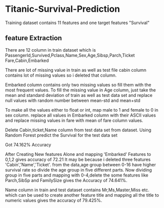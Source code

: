 # Titanic-Survival-Prediction

Training dataset contains 11 features and one target features "Survival"

## feature Extraction

There are 12 column in train dataset which is
PassengerId,Survived,Pclass,Name,Sex,Age,Sibsp,Parch,Ticket
Fare,Cabin,Embarked

There are lot of missing value in train as well as test file
cabin column contains lot of missing values so i deleted that column.

Embarked column contains only two missing values so fill them with the most frequent values.
To fill the missing value in Age column, just take the mean and standard deviation of train as well as test data set
and replace null values with random number between mean-std and mean+std

To make all the values either to float or int, map male to 1 and female to 0 in sex column.
replace all values in Embarked column with their ASCII values and replace missing values in fare with mean of fare column values.

Delete Cabin,ticket,Name column from test data set from dataset.
Using Random Forest predict the Survival for the test data set

Got 74.162% Accuracy

After Creating New features Alone and mapping 'Embarked' Features to 0,1,2 gives accuracy of 72.21
It may be because i deleted three features 'Cabin','Name','Ticket'.
from the data,age group between 0-16 have higher survival rate so divide the age group in five different parts.
Now dividing group in five parts and mapping with 0-4,delete the some features like Parch,SibSp and FamilySize gives the Accuracy of 74.641%.

Name column in train and test dataset contains Mr,Ms,Master,Miss etc. which can be used to create another feature title and mapping all the title to numeric values gives the accuracy of 79.425%.
